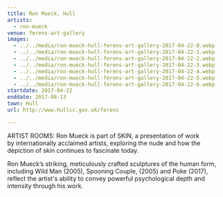 ```yaml
---
title: Ron Mueck, Hull
artists:
  - ron-mueck
venue: ferens-art-gallery
images:
  - ../../media/ron-mueck-hull-ferens-art-gallery-2017-04-22-0.webp
  - ../../media/ron-mueck-hull-ferens-art-gallery-2017-04-22-1.webp
  - ../../media/ron-mueck-hull-ferens-art-gallery-2017-04-22-2.webp
  - ../../media/ron-mueck-hull-ferens-art-gallery-2017-04-22-3.webp
  - ../../media/ron-mueck-hull-ferens-art-gallery-2017-04-22-4.webp
  - ../../media/ron-mueck-hull-ferens-art-gallery-2017-04-22-5.webp
  - ../../media/ron-mueck-hull-ferens-art-gallery-2017-04-22-6.webp
startdate: 2017-04-22
enddate: 2017-08-13
town: Hull
url: http://www.hullcc.gov.uk/ferens

---
```


ARTIST ROOMS: Ron Mueck is part of SKIN, a presentation of work by internationally acclaimed artists, exploring the nude and how the depiction of skin continues to fascinate today.

​Ron Mueck’s striking, meticulously crafted sculptures of the human form, including Wild Man (2005), Spooning Couple, (2005) and Poke (2017), reflect the artist's ability to convey powerful psychological depth and intensity through his work.